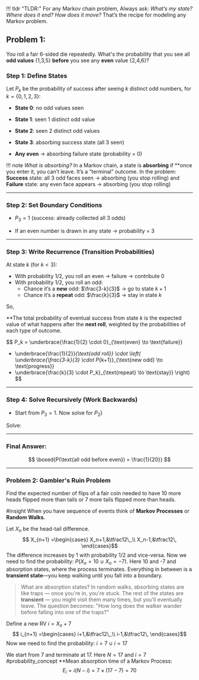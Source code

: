 
!!! tldr "TLDR:"
    For any Markov chain problem, Always ask: _What’s my state? Where does it end? How does it move?_ That’s the recipe for modeling any Markov problem.


## Problem 1:

You roll a fair 6-sided die repeatedly. What's the probability that you see all **odd values** {1,3,5} **before** you see any **even** value {2,4,6}?


### Step 1: Define States

Let $P_k$ be the probability of success after seeing $k$ distinct odd numbers, for $k=\{0,1,2,3\}$:

- **State 0**: no odd values seen
    
- **State 1**: seen 1 distinct odd value
    
- **State 2**: seen 2 distinct odd values
    
- **State 3**: absorbing success state (all 3 seen)
    
- **Any even** → absorbing failure state (probability = 0)
    

!!! note
    *What is absorbing?*
    In a Markov chain, a state is **absorbing** if **once you enter it, you can’t leave. It’s a “terminal” outcome. In the problem: **Success** state: all 3 odd faces seen → absorbing (you stop rolling) and **Failure** state: any even face appears → absorbing (you stop rolling)

---

### Step 2: Set Boundary Conditions

- $P_3 = 1$ (success: already collected all 3 odds)
    
- If an even number is drawn in any state → probability = 3

---

### Step 3: Write Recurrence (Transition Probabilities)

At state $k$ (for $k<3$):
- With probability $1/2$, you roll an even → failure → contribute 0    
- With probability $1/2$, you roll an odd:    
    - Chance it’s a **new** odd: $\frac{3-k}{3}$ → go to state $k+1$        
    - Chance it’s a **repeat** odd: $\frac{k}{3}$ → stay in state $k$

So,

**The total probability of eventual success from state $k$ is the expected value of what happens after the **next roll**, weighted by the probabilities of each type of outcome.

$$ 
P_k = \underbrace{\frac{1}{2} \cdot 0}_{\text{even} \to \text{failure}} 
+ \underbrace{\frac{1}{2}}_{\text{odd roll}} \cdot \left( 
\underbrace{\frac{3-k}{3} \cdot P_{k+1}}_{\text{new odd} \to \text{progress}} 
+ \underbrace{\frac{k}{3} \cdot P_k}_{\text{repeat} \to \text{stay}} 
\right)
$$
---

### Step 4: Solve Recursively (Work Backwards)

- Start from $P_3 = 1$. Now solve for $P_2$}
    

Solve:



---

### Final Answer:

$$ \boxed{P(\text{all odd before even}) = \frac{1}{20}} $$

---

### Problem 2: Gambler's Ruin Problem



Find the expected number of flips of a fair coin needed to have 10 more heads flipped more than tails or 7 more tails flipped more than heads.

#insight When you have sequence of events think of **Markov Processes** or **Random Walks**.

Let $X_n$ be the head-tail difference.
$$ X_{n+1} =\begin{cases} X_n+1,&\tfrac12\,,\\ X_n-1,&\tfrac12\, \end{cases}$$
The difference increases by 1 with probability 1/2 and vice-versa. Now we need to find the probability: $P(X_n = 10 \ \cup \ X_n = -7)$. Here 10 and -7 and absorption states, where the process terminates. Everything in between is a **transient state**—you keep walking until you fall into a boundary.

> What are absorption states?
	In random walks, absorbing states are like traps — once you're in, you're stuck. The rest of the states are **transient** — you might visit them many times, but you'll eventually leave. The question becomes: "How long does the walker wander before falling into one of the traps?"

Define a new RV $i = X_n + 7$
$$ i_{n+1} =\begin{cases} i+1,&\tfrac12\,,\\ i-1,&\tfrac12\, \end{cases}$$
Now we need to find the probability: $i = 7 \ \cup \ i = 17$

We start from 7 and terminate at 17. Here $N=17$ and $i=7$
#probability_concept **Mean absorption time of a Markov Process: 
$$E_i = i(N - i ) = 7 \times (17 - 7) = 70$$




